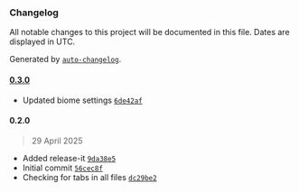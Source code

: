 ### Changelog

All notable changes to this project will be documented in this file. Dates are displayed in UTC.

Generated by [`auto-changelog`](https://github.com/CookPete/auto-changelog).

#### [0.3.0](https://github.com/qodesmith/release-it-test/compare/0.2.0...0.3.0)

- Updated biome settings [`6de42af`](https://github.com/qodesmith/release-it-test/commit/6de42afff8328b1fc849f4e3ffb274a84c2b39d6)

#### 0.2.0

> 29 April 2025

- Added release-it [`9da38e5`](https://github.com/qodesmith/release-it-test/commit/9da38e52935137613c815333989b97de22d33f1d)
- Initial commit [`56cec8f`](https://github.com/qodesmith/release-it-test/commit/56cec8f3778a162c5ae46420f96cf94691fcba05)
- Checking for tabs in all files [`dc29be2`](https://github.com/qodesmith/release-it-test/commit/dc29be2ff80bdd1b84465674cf0222366214ddd4)
